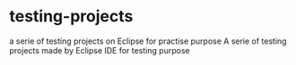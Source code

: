 # testing-projects
a serie of testing projects on Eclipse for practise purpose
A serie of testing projects made by Eclipse IDE for testing purpose
